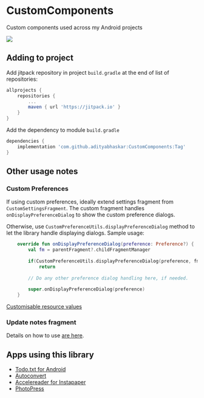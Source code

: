 # CustomComponents
Custom components used across my Android projects

[![](https://jitpack.io/v/adityabhaskar/CustomComponents.svg)](https://jitpack.io/#adityabhaskar/CustomComponents)

## Adding to project

Add jitpack repository in project `build.gradle` at the end of list of repositories:
```gradle
allprojects {
    repositories {
        ...
        maven { url 'https://jitpack.io' }
    }
}
```

Add the dependency to module `build.gradle`

```gradle
dependencies {
    implementation 'com.github.adityabhaskar:CustomComponents:Tag'
}
```

## Other usage notes


### Custom Preferences

If using custom preferences, ideally extend settings fragment from `CustomSettingsFragment`. The custom fragment handles `onDisplayPreferenceDialog` to show the custom preference dialogs.

Otherwise, use `CustomPreferenceUtils.displayPreferenceDialog` method to let the library handle displaying dialogs. Sample usage:
```kotlin
    override fun onDisplayPreferenceDialog(preference: Preference?) {
        val fm = parentFragment?.childFragmentManager
        
        if(CustomPreferenceUtils.displayPreferenceDialog(preference, fm, this))
            return
        
        // Do any other preference dialog handling here, if needed.
        
        super.onDisplayPreferenceDialog(preference)
    }
```

[Customisable resource values](/customcomponents/src/main/java/net/c306/customcomponents/preference)

### Update notes fragment

Details on how to use [are here](/customcomponents/src/main/java/net/c306/customcomponents/updatenotes/README.md).

## Apps using this library

- [Todo.txt for Android](https://play.google.com/store/apps/details?id=net.c306.ttsuper)
- [Autoconvert](https://play.google.com/store/apps/details?id=net.c306.autoconvert)
- [Accelereader for Instapaper](https://play.google.com/store/apps/details?id=net.c306.ari)
- [PhotoPress](https://play.google.com/store/apps/details?id=net.c306.photopress)
